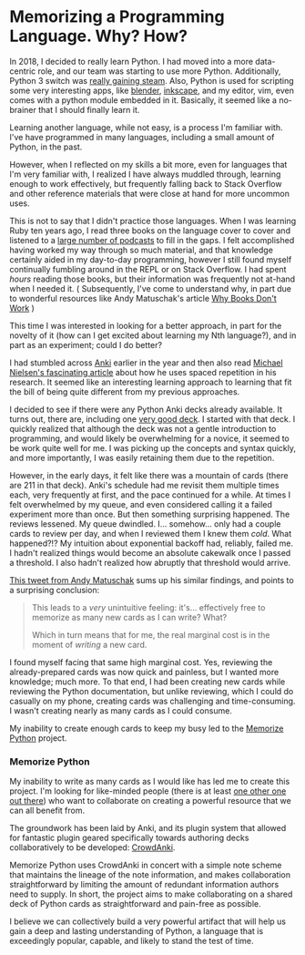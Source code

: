 # Memorizing a Programming Language.  Why?  How?

In 2018, I decided to really learn Python.  I had moved into a more
data-centric role, and our team was starting to use more Python.  Additionally,
Python 3 switch was [really gaining
steam](https://blogs.dropbox.com/tech/2018/09/how-we-rolled-out-one-of-the-largest-python-3-migrations-ever/).
Also, Python is used for scripting some very interesting apps, like
[blender](https://www.blender.org/),
[inkscape](https://inkscape.org/develop/extensions/), and my editor, vim, even
comes with a python module embedded in it.  Basically, it seemed like a
no-brainer that I should finally learn it.

Learning another language, while not easy, is a process I'm familiar with.
I've have programmed in many languages, including a small amount of Python, in
the past.

However, when I reflected on my skills a bit more, even for languages that I'm
very familiar with, I realized I have always muddled through, learning enough
to work effectively, but frequently falling back to Stack Overflow and other
reference materials that were close at hand for more uncommon uses.

This is not to say that I didn't practice those languages.  When I was learning
Ruby ten years ago, I read three books on the language cover to cover and
listened to a [large number of podcasts](https://devchat.tv/ruby-rogues/) to
fill in the gaps.  I felt accomplished having worked my way through so much
material, and that knowledge certainly aided in my day-to-day programming,
however I still found myself continually fumbling around in the REPL or on
Stack Overflow.  I had spent *hours* reading those books, but their information
was frequently not at-hand when I needed it. ( Subsequently, I've come to understand
why, in part due to wonderful resources like Andy Matuschak's article [Why
Books Don't Work](https://andymatuschak.org/books/) )

This time I was interested in looking for a better approach, in part for the
novelty of it (how can I get excited about learning my Nth language?), and in
part as an experiment; could I do better?

I had stumbled across [Anki](https://apps.ankiweb.net/) earlier in the year and
then also read [Michael Nielsen's fascinating
article](http://augmentingcognition.com/ltm.html) about how he uses spaced
repetition in his research.  It seemed like an interesting learning approach to
learning that fit the bill of being quite different from my previous approaches.

I decided to see if there were any Python Anki decks already available.  It
turns out, there are, including one [very good
deck](https://ankiweb.net/shared/info/51975584).  I started with that deck.  I
quickly realized that although the deck was not a gentle introduction to
programming, and would likely be overwhelming for a novice, it seemed to be
work quite well for me.  I was picking up the concepts and syntax quickly, and
more importantly, I was easily retaining them due to the repetition.

However, in the early days, it felt like there was a mountain of cards (there
are 211 in that deck).  Anki's schedule had me revisit them multiple times
each, very frequently at first, and the pace continued for a while.  At times I
felt overwhelmed by my queue, and even considered calling it a failed
experiment more than once.  But then something surprising happened.  The
reviews lessened.  My queue dwindled.  I... somehow... only had a couple cards
to review per day, and when I reviewed them I knew them *cold*.  What
happened?!?  My intuition about exponential backoff had, reliably, failed me.
I hadn't realized things would become an absolute cakewalk once I passed a
threshold.  I also hadn't realized how abruptly that threshold would arrive.

[This tweet from Andy
Matuschak](https://mobile.twitter.com/andy_matuschak/status/1075487476674834432)
sums up his similar findings, and points to a surprising conclusion:

> This leads to a *very* unintuitive feeling: it's… effectively free to
> memorize as many new cards as I can write? What?
>
> Which in turn means that for me, the real marginal cost is in the moment of
> *writing* a new card.

I found myself facing that same high marginal cost.  Yes, reviewing the
already-prepared cards was now quick and painless, but I wanted more knowledge;
much more.  To that end, I had been creating new cards while reviewing the
Python documentation, but unlike reviewing, which I could do casually on my
phone, creating cards was challenging and time-consuming.  I wasn't
creating nearly as many cards as I could consume.

My inability to create enough cards to keep my busy led to the [Memorize
Python](https://github.com/gmccreight/Memorize_Python) project.

### Memorize Python

My inability to write as many cards as I would like has led me to create this
project.  I'm looking for like-minded people (there is at least [one other one
out there](https://sivers.org/srs)) who want to collaborate on creating a
powerful resource that we can all benefit from.

The groundwork has been laid by Anki, and its plugin system that allowed for
fantastic plugin geared specifically towards authoring decks collaboratively to
be developed: [CrowdAnki](https://ankiweb.net/shared/info/1788670778).

Memorize Python uses CrowdAnki in concert with a simple note scheme that
maintains the lineage of the note information, and makes collaboration
straightforward by limiting the amount of redundant information authors need to
supply.  In short, the project aims to make collaborating on a shared deck of
Python cards as straightforward and pain-free as possible.

I believe we can collectively build a very powerful artifact that will help us
gain a deep and lasting understanding of Python, a language that is exceedingly
popular, capable, and likely to stand the test of time.
